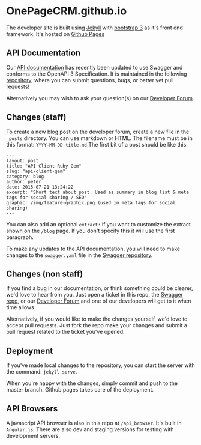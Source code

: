 OnePageCRM.github.io
====================

The developer site is built using [Jekyll][1] with [bootstrap 3][2] as it's front end framework. It's hosted on [Github Pages][3]

## API Documentation
Our [API documentation][4] has recently been updated to use Swagger and conforms to the OpenAPI 3 Specification. It is maintained in the following [repository][5], where you can submit questions, bugs, or better yet pull requests!

Alternatively you may wish to ask your question(s) on our [Developer Forum][6].

## Changes (staff)
To create a new blog post on the developer forum, create a new file in the `_posts` directory.
You can use markdown or HTML. The filename must be in this format: `YYYY-MM-DD-title.md`
The first bit of a post should be like this:

    ---
    layout: post
    title: "API Client Ruby Gem"
    slug: "api-client-gem"
    category: blog
    author: peter
    date: 2015-07-21 13:24:22
    excerpt: "Short text about post. Used as summary in blog list & meta tags for social sharing / SEO"
    graphic: /img/feature-graphic.png (used in meta tags for social sharing)
    ---

You can also add an optional `extract:` if you want to customize the extract shown on the `/blog` page. If you don't specify this it will use the first paragraph.

To make any updates to the API documentation, you will need to make changes to the `swagger.yaml` file in the [Swagger repository][5].

## Changes (non staff)

If you find a bug in our documentation, or think something could be clearer, we'd love to hear from you.
Just open a ticket in this repo, the [Swagger repo][5], or our [Developer Forum][6] and one of our developers will get to it when time allows.

Alternatively, if you would like to make the changes yourself, we'd love to accept pull requests. Just fork the repo make your changes and submit a pull request related to the ticket you've opened.

## Deployment

If you've made local changes to the repository, you can start the server with the command: `jekyll serve`.

When you're happy with the changes, simply commit and push to the master branch. Github pages takes care of the deployment.

## API Browsers

A javascript API browser is also in this repo at `/api_browser`. It's built in `Angular.js`. 
There are also dev and staging versions for testing with development servers.

  [1]: http://jekyllrb.com
  [2]: http://getbootstrap.com
  [3]: https://pages.github.com
  [4]: https://developer.onepagecrm.com/api
  [5]: https://github.com/OnePageCRM/swagger
  [6]: http://forum.developer.onepagecrm.com
